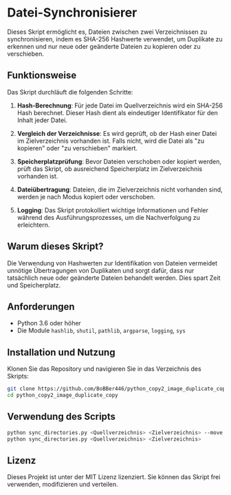 # Datei-Synchronisierer

Dieses Skript ermöglicht es, Dateien zwischen zwei Verzeichnissen zu synchronisieren, indem es SHA-256 Hashwerte verwendet, um Duplikate zu erkennen und nur neue oder geänderte Dateien zu kopieren oder zu verschieben.

## Funktionsweise

Das Skript durchläuft die folgenden Schritte:

1. **Hash-Berechnung**: Für jede Datei im Quellverzeichnis wird ein SHA-256 Hash berechnet. Dieser Hash dient als eindeutiger Identifikator für den Inhalt jeder Datei.

2. **Vergleich der Verzeichnisse**: Es wird geprüft, ob der Hash einer Datei im Zielverzeichnis vorhanden ist. Falls nicht, wird die Datei als "zu kopieren" oder "zu verschieben" markiert.

3. **Speicherplatzprüfung**: Bevor Dateien verschoben oder kopiert werden, prüft das Skript, ob ausreichend Speicherplatz im Zielverzeichnis vorhanden ist.

4. **Dateiübertragung**: Dateien, die im Zielverzeichnis nicht vorhanden sind, werden je nach Modus kopiert oder verschoben.

5. **Logging**: Das Skript protokolliert wichtige Informationen und Fehler während des Ausführungsprozesses, um die Nachverfolgung zu erleichtern.

## Warum dieses Skript?

Die Verwendung von Hashwerten zur Identifikation von Dateien vermeidet unnötige Übertragungen von Duplikaten und sorgt dafür, dass nur tatsächlich neue oder geänderte Dateien behandelt werden. Dies spart Zeit und Speicherplatz.

## Anforderungen

- Python 3.6 oder höher
- Die Module `hashlib`, `shutil`, `pathlib`, `argparse`, `logging`, `sys`

## Installation und Nutzung

Klonen Sie das Repository und navigieren Sie in das Verzeichnis des Skripts:

```bash
git clone https://github.com/BoBBer446/python_copy2_image_duplicate_copy
cd python_copy2_image_duplicate_copy
```
## Verwendung des Scripts
```bash
python sync_directories.py <Quellverzeichnis> <Zielverzeichnis> --move  # Für das Verschieben von Dateien
python sync_directories.py <Quellverzeichnis> <Zielverzeichnis>         # Für das Kopieren von Dateien
```


## Lizenz
Dieses Projekt ist unter der MIT Lizenz lizenziert. Sie können das Skript frei verwenden, modifizieren und verteilen.
